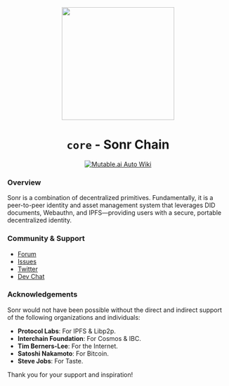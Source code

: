 <div align="center">
<img src="https://pub-97e96d678cb448969765e4c1542e675a.r2.dev/github-core.png" width="256" height="256" />

# `core` - Sonr Chain

[![Mutable.ai Auto Wiki](https://img.shields.io/badge/Auto_Wiki-Mutable.ai-blue)](https://wiki.mutable.ai/di-dao/core)

</div>

### Overview

Sonr is a combination of decentralized primitives. Fundamentally, it is a peer-to-peer identity and asset management system that leverages DID documents, Webauthn, and IPFS—providing users with a secure, portable decentralized identity.

### Community & Support

-   [Forum](https://github.com/di-dao/sonr/discussions)
-   [Issues](https://github.com/di-dao/sonr/issues)
-   [Twitter](https://sonr.io/twitter)
-   [Dev Chat](https://sonr.io/discord)

### Acknowledgements

Sonr would not have been possible without the direct and indirect support of the following organizations and individuals:

-   **Protocol Labs**: For IPFS & Libp2p.
-   **Interchain Foundation**: For Cosmos & IBC.
-   **Tim Berners-Lee**: For the Internet.
-   **Satoshi Nakamoto**: For Bitcoin.
-   **Steve Jobs**: For Taste.

Thank you for your support and inspiration!
